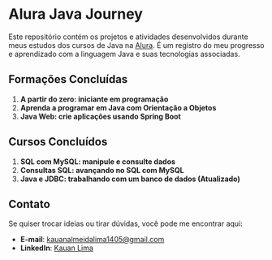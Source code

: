 # Alura Java Journey

Este repositório contém os projetos e atividades desenvolvidos durante meus estudos dos cursos de Java na [Alura](https://www.alura.com.br). É um registro do meu progresso e aprendizado com a linguagem Java e suas tecnologias associadas.

## Formações Concluídas

1. **A partir do zero: iniciante em programação**
2. **Aprenda a programar em Java com Orientação a Objetos**
3. **Java Web: crie aplicações usando Spring Boot**

## Cursos Concluídos

1. **SQL com MySQL: manipule e consulte dados**
2. **Consultas SQL: avançando no SQL com MySQL**
3. **Java e JDBC: trabalhando com um banco de dados (Atualizado)**

## Contato

Se quiser trocar ideias ou tirar dúvidas, você pode me encontrar aqui:

- **E-mail**: kauanalmeidalima1405@gmail.com
- **LinkedIn**: [Kauan Lima](https://www.linkedin.com/in/kauan-de-almeida-lima/)

